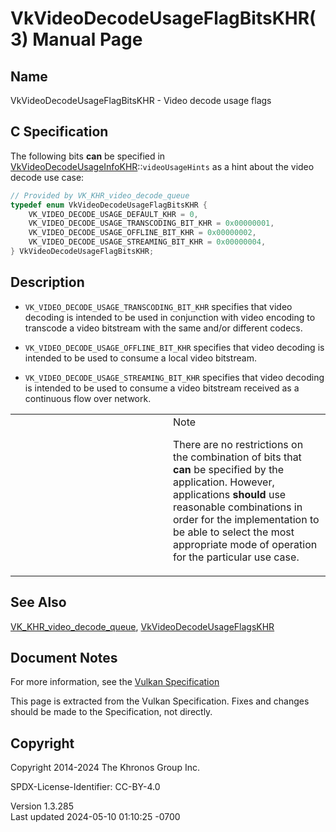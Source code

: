 # VkVideoDecodeUsageFlagBitsKHR(3) Manual Page

## Name

VkVideoDecodeUsageFlagBitsKHR - Video decode usage flags



## <a href="#_c_specification" class="anchor"></a>C Specification

The following bits **can** be specified in
[VkVideoDecodeUsageInfoKHR](https://registry.khronos.org/vulkan/specs/1.3-extensions/man/html/VkVideoDecodeUsageInfoKHR.html)::`videoUsageHints`
as a hint about the video decode use case:

``` c
// Provided by VK_KHR_video_decode_queue
typedef enum VkVideoDecodeUsageFlagBitsKHR {
    VK_VIDEO_DECODE_USAGE_DEFAULT_KHR = 0,
    VK_VIDEO_DECODE_USAGE_TRANSCODING_BIT_KHR = 0x00000001,
    VK_VIDEO_DECODE_USAGE_OFFLINE_BIT_KHR = 0x00000002,
    VK_VIDEO_DECODE_USAGE_STREAMING_BIT_KHR = 0x00000004,
} VkVideoDecodeUsageFlagBitsKHR;
```

## <a href="#_description" class="anchor"></a>Description

- `VK_VIDEO_DECODE_USAGE_TRANSCODING_BIT_KHR` specifies that video
  decoding is intended to be used in conjunction with video encoding to
  transcode a video bitstream with the same and/or different codecs.

- `VK_VIDEO_DECODE_USAGE_OFFLINE_BIT_KHR` specifies that video decoding
  is intended to be used to consume a local video bitstream.

- `VK_VIDEO_DECODE_USAGE_STREAMING_BIT_KHR` specifies that video
  decoding is intended to be used to consume a video bitstream received
  as a continuous flow over network.

<table>
<colgroup>
<col style="width: 50%" />
<col style="width: 50%" />
</colgroup>
<tbody>
<tr class="odd">
<td class="icon"><em></em></td>
<td class="content">Note
<p>There are no restrictions on the combination of bits that
<strong>can</strong> be specified by the application. However,
applications <strong>should</strong> use reasonable combinations in
order for the implementation to be able to select the most appropriate
mode of operation for the particular use case.</p></td>
</tr>
</tbody>
</table>

## <a href="#_see_also" class="anchor"></a>See Also

[VK_KHR_video_decode_queue](https://registry.khronos.org/vulkan/specs/1.3-extensions/man/html/VK_KHR_video_decode_queue.html),
[VkVideoDecodeUsageFlagsKHR](https://registry.khronos.org/vulkan/specs/1.3-extensions/man/html/VkVideoDecodeUsageFlagsKHR.html)

## <a href="#_document_notes" class="anchor"></a>Document Notes

For more information, see the <a
href="https://registry.khronos.org/vulkan/specs/1.3-extensions/html/vkspec.html#VkVideoDecodeUsageFlagBitsKHR"
target="_blank" rel="noopener">Vulkan Specification</a>

This page is extracted from the Vulkan Specification. Fixes and changes
should be made to the Specification, not directly.

## <a href="#_copyright" class="anchor"></a>Copyright

Copyright 2014-2024 The Khronos Group Inc.

SPDX-License-Identifier: CC-BY-4.0

Version 1.3.285  
Last updated 2024-05-10 01:10:25 -0700
